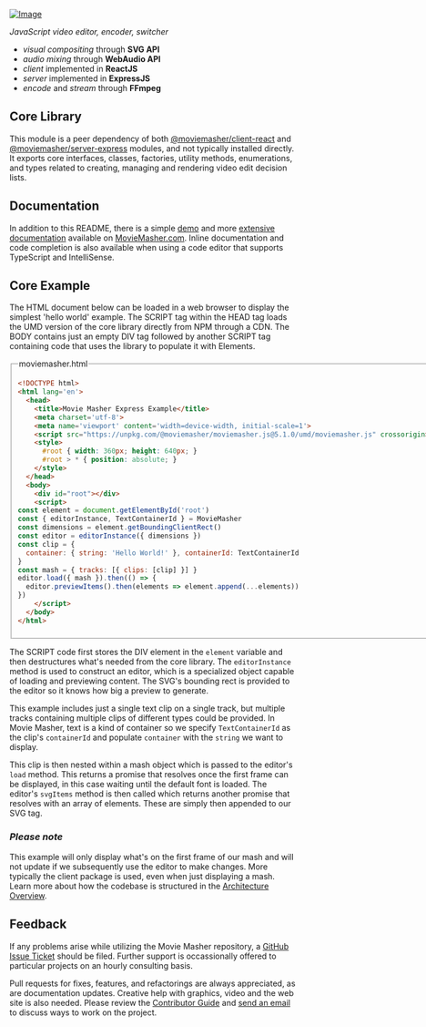 <!-- MAGIC:START (FILE:src=../../workspaces/documentation/md/snippet/head.md) -->
<!-- The below content is automatically added from ../../workspaces/documentation/md/snippet/head.md -->
[![Image](https://moviemasher.com/media/img/moviemasher.svg "Movie Masher")](https://moviemasher.com)

_JavaScript video editor, encoder, switcher_
- _visual compositing_ through **SVG API**
- _audio mixing_ through **WebAudio API** 
- _client_ implemented in **ReactJS** 
- _server_ implemented in **ExpressJS**  
- _encode_ and _stream_ through **FFmpeg**
<!-- MAGIC:END -->

## Core Library

This module is a peer dependency of both
[@moviemasher/client-react](https://www.npmjs.com/package/@moviemasher/client-react) and
[@moviemasher/server-express](https://www.npmjs.com/package/@moviemasher/server-express) modules, and not typically installed directly. It exports core interfaces, classes, factories, utility methods, enumerations, and types related to creating, managing and rendering video edit decision lists.

<!-- MAGIC:START (FILE:src=../../workspaces/documentation/md/snippet/documentation.md) -->
<!-- The below content is automatically added from ../../workspaces/documentation/md/snippet/documentation.md -->
## Documentation

In addition to this README, there is a simple
[demo](https://moviemasher.com/docs/demo/index.html) and
more [extensive documentation](https://moviemasher.com/docs/index.html) available on
[MovieMasher.com](https://moviemasher.com/). Inline documentation and code completion is
also available when using a code editor that supports TypeScript and IntelliSense.
<!-- MAGIC:END -->

<!-- MAGIC:START (FILEMD:src=../../workspaces/documentation/md/snippet/example-core.md&stripMagic=true) -->
## Core Example

The HTML document below can be loaded in a web browser to display the simplest 'hello world' example. The SCRIPT tag within the HEAD tag loads the UMD version of the core library directly from NPM through a CDN. The BODY contains just an empty DIV tag followed by another SCRIPT tag containing code that uses the library to populate it with Elements. 

<fieldset>
<legend>moviemasher.html</legend>

```html
<!DOCTYPE html>
<html lang='en'>
  <head>
    <title>Movie Masher Express Example</title>
    <meta charset='utf-8'>
    <meta name='viewport' content='width=device-width, initial-scale=1'>
    <script src="https://unpkg.com/@moviemasher/moviemasher.js@5.1.0/umd/moviemasher.js" crossorigin></script>
    <style>
      #root { width: 360px; height: 640px; }
      #root > * { position: absolute; }
    </style>
  </head>
  <body>
    <div id="root"></div>
    <script>
const element = document.getElementById('root')
const { editorInstance, TextContainerId } = MovieMasher
const dimensions = element.getBoundingClientRect()
const editor = editorInstance({ dimensions })
const clip = { 
  container: { string: 'Hello World!' }, containerId: TextContainerId
}
const mash = { tracks: [{ clips: [clip] }] }
editor.load({ mash }).then(() => {
  editor.previewItems().then(elements => element.append(...elements))
})
    </script>
  </body>
</html>
```
</fieldset>

The SCRIPT code first stores the DIV element in the `element` variable and then destructures what's needed from the core library. The `editorInstance` method is used to construct an editor, which is a specialized object capable of loading and previewing content. The SVG's bounding rect is provided to the editor so it knows how big a preview to generate. 

This example includes just a single text clip on a single track, but multiple tracks containing multiple clips of different types could be provided. In Movie Masher, text is a kind of container so we specify `TextContainerId` as the clip's `containerId` and populate `container` with the `string` we want to display. 

This clip is then nested within a mash object which is passed to the editor's `load` method. This returns a promise that resolves once the first frame can be displayed, in this case waiting until the default font is loaded. The editor's `svgItems` method is then called which returns another promise that resolves with an array of elements. These are simply then appended to our SVG tag. 

### _Please note_
This example will only display what's on the first frame of our mash and will not update if we subsequently use the editor to make changes. More typically the client package is used, even when just displaying a mash. Learn more about how the codebase is structured in the [Architecture Overview](https://moviemasher.com/docs/Architecture.html).


<!-- MAGIC:END -->
<!-- MAGIC:START (FILE:src=../../workspaces/documentation/md/snippet/foot.md) -->
<!-- The below content is automatically added from ../../workspaces/documentation/md/snippet/foot.md -->
## Feedback

If any problems arise while utilizing the Movie Masher repository, a
[GitHub Issue Ticket](https://github.com/moviemasher/moviemasher.js/issues) should be filed.
Further support is occassionally offered to particular projects on an hourly consulting basis.

Pull requests for fixes, features, and refactorings
are always appreciated, as are documentation updates. Creative help with graphics, video
and the web site is also needed. Please review the [Contributor Guide](https://moviemasher.com/docs/Contributor.html) and [send an email](mailto:connect27@moviemasher.com) to discuss ways to work on the project.
<!-- MAGIC:END -->
